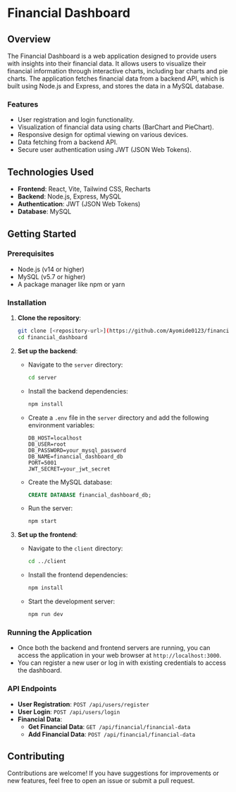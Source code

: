 # Financial Dashboard

## Overview
The Financial Dashboard is a web application designed to provide users with insights into their financial data. It allows users to visualize their financial information through interactive charts, including bar charts and pie charts. The application fetches financial data from a backend API, which is built using Node.js and Express, and stores the data in a MySQL database.

### Features
- User registration and login functionality.
- Visualization of financial data using charts (BarChart and PieChart).
- Responsive design for optimal viewing on various devices.
- Data fetching from a backend API.
- Secure user authentication using JWT (JSON Web Tokens).

## Technologies Used
- **Frontend**: React, Vite, Tailwind CSS, Recharts
- **Backend**: Node.js, Express, MySQL
- **Authentication**: JWT (JSON Web Tokens)
- **Database**: MySQL

## Getting Started

### Prerequisites
- Node.js (v14 or higher)
- MySQL (v5.7 or higher)
- A package manager like npm or yarn

### Installation

1. **Clone the repository**:
   ```bash
   git clone [<repository-url>](https://github.com/Ayomide0123/financial__dashboard)
   cd financial_dashboard
   ```

2. **Set up the backend**:
   - Navigate to the `server` directory:
     ```bash
     cd server
     ```
   - Install the backend dependencies:
     ```bash
     npm install
     ```
   - Create a `.env` file in the `server` directory and add the following environment variables:
     ```plaintext
     DB_HOST=localhost
     DB_USER=root
     DB_PASSWORD=your_mysql_password
     DB_NAME=financial_dashboard_db
     PORT=5001
     JWT_SECRET=your_jwt_secret
     ```
   - Create the MySQL database:
     ```sql
     CREATE DATABASE financial_dashboard_db;
     ```
   - Run the server:
     ```bash
     npm start
     ```

3. **Set up the frontend**:
   - Navigate to the `client` directory:
     ```bash
     cd ../client
     ```
   - Install the frontend dependencies:
     ```bash
     npm install
     ```
   - Start the development server:
     ```bash
     npm run dev
     ```

### Running the Application
- Once both the backend and frontend servers are running, you can access the application in your web browser at `http://localhost:3000`.
- You can register a new user or log in with existing credentials to access the dashboard.

### API Endpoints
- **User Registration**: `POST /api/users/register`
- **User Login**: `POST /api/users/login`
- **Financial Data**:
  - **Get Financial Data**: `GET /api/financial/financial-data`
  - **Add Financial Data**: `POST /api/financial/financial-data`

## Contributing
Contributions are welcome! If you have suggestions for improvements or new features, feel free to open an issue or submit a pull request.
